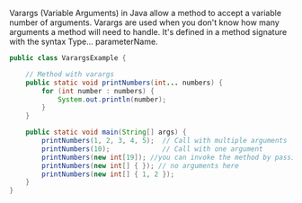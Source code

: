 
Varargs (Variable Arguments) in Java allow a method to accept a variable number of arguments. Varargs are used when you don't know how many arguments a method will need to handle. It's defined in a method signature with the syntax Type... parameterName.

```java
public class VarargsExample {

    // Method with varargs
    public static void printNumbers(int... numbers) {
        for (int number : numbers) {
            System.out.println(number);
        }
    }

    public static void main(String[] args) {
        printNumbers(1, 2, 3, 4, 5);  // Call with multiple arguments
        printNumbers(10);             // Call with one argument
        printNumbers(new int[19]); //you can invoke the method by passing several integer numbers or an array of ints.
        printNumbers(new int[] { }); // no arguments here
        printNumbers(new int[] { 1, 2 });
    }
}
```